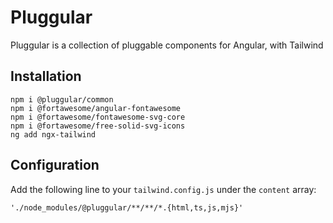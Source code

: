 # Pluggular

Pluggular is a collection of pluggable components for Angular, with Tailwind

## Installation

```
npm i @pluggular/common
npm i @fortawesome/angular-fontawesome
npm i @fortawesome/fontawesome-svg-core
npm i @fortawesome/free-solid-svg-icons
ng add ngx-tailwind
```

## Configuration

Add the following line to your `tailwind.config.js` under the `content` array:

`'./node_modules/@pluggular/**/**/*.{html,ts,js,mjs}'`
